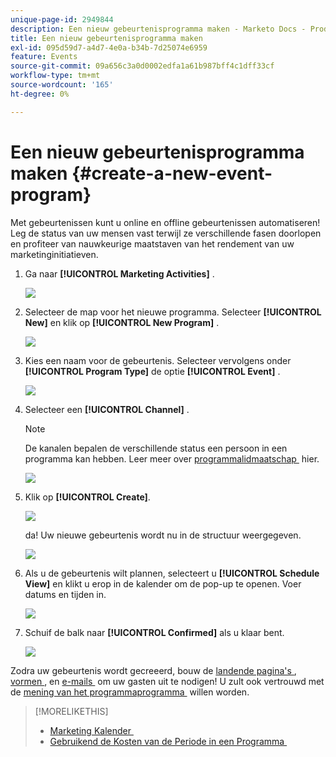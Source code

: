 ```yaml
---
unique-page-id: 2949844
description: Een nieuw gebeurtenisprogramma maken - Marketo Docs - Productdocumentatie
title: Een nieuw gebeurtenisprogramma maken
exl-id: 095d59d7-a4d7-4e0a-b34b-7d25074e6959
feature: Events
source-git-commit: 09a656c3a0d0002edfa1a61b987bff4c1dff33cf
workflow-type: tm+mt
source-wordcount: '165'
ht-degree: 0%

---
```


# Een nieuw gebeurtenisprogramma maken {#create-a-new-event-program}

Met gebeurtenissen kunt u online en offline gebeurtenissen automatiseren! Leg de status van uw mensen vast terwijl ze verschillende fasen doorlopen en profiteer van nauwkeurige maatstaven van het rendement van uw marketinginitiatieven.

1. Ga naar **[!UICONTROL Marketing Activities]** .

   ![](assets/ma.png)

1. Selecteer de map voor het nieuwe programma. Selecteer **[!UICONTROL New]** en klik op **[!UICONTROL New Program]** .

   ![](assets/image2015-2-26-14-3a24-3a30.png)

1. Kies een naam voor de gebeurtenis. Selecteer vervolgens onder **[!UICONTROL Program Type]** de optie **[!UICONTROL Event]** .

   ![](assets/image2015-2-26-14-3a26-3a6.png)

1. Selecteer een **[!UICONTROL Channel]** .

   >[!NOTE]
   >
   >De kanalen bepalen de verschillende status een persoon in een programma kan hebben. Leer meer over [&#x200B; programmalidmaatschap &#x200B;](/help/marketo/product-docs/core-marketo-concepts/programs/creating-programs/understanding-program-membership.md) hier.

   ![](assets/image2015-2-26-14-3a29-3a3.png)

1. Klik op **[!UICONTROL Create]**.

   ![](assets/image2015-2-26-14-3a33-3a17.png)

   da! Uw nieuwe gebeurtenis wordt nu in de structuur weergegeven.

   ![](assets/image2015-2-26-14-3a34-3a33.png)

1. Als u de gebeurtenis wilt plannen, selecteert u **[!UICONTROL Schedule View]** en klikt u erop in de kalender om de pop-up te openen. Voer datums en tijden in.

   ![](assets/image2016-3-25-14-3a17-3a33.png)

1. Schuif de balk naar **[!UICONTROL Confirmed]** als u klaar bent.

   ![](assets/image2016-3-25-14-3a18-3a13.png)

Zodra uw gebeurtenis wordt gecreeerd, bouw de [&#x200B; landende pagina&#39;s &#x200B;](/help/marketo/product-docs/demand-generation/landing-pages/free-form-landing-pages/create-a-free-form-landing-page.md), [&#x200B; vormen &#x200B;](/help/marketo/product-docs/demand-generation/forms/creating-a-form/create-a-form.md), en [&#x200B; e-mails &#x200B;](/help/marketo/product-docs/email-marketing/email-programs/creating-an-email-program/create-an-email-program.md) om uw gasten uit te nodigen! U zult ook vertrouwd met de [&#x200B; mening van het programmaprogramma &#x200B;](https://docs.marketo.com/display/docs/program+schedule+view) willen worden.

>[!MORELIKETHIS]
>
>* [&#x200B; Marketing Kalender &#x200B;](/help/marketo/product-docs/core-marketo-concepts/marketing-calendar/understanding-the-calendar/navigating-the-marketing-calendar.md)
>* [&#x200B; Gebruikend de Kosten van de Periode in een Programma &#x200B;](/help/marketo/product-docs/core-marketo-concepts/programs/working-with-programs/using-period-costs-in-a-program.md)
